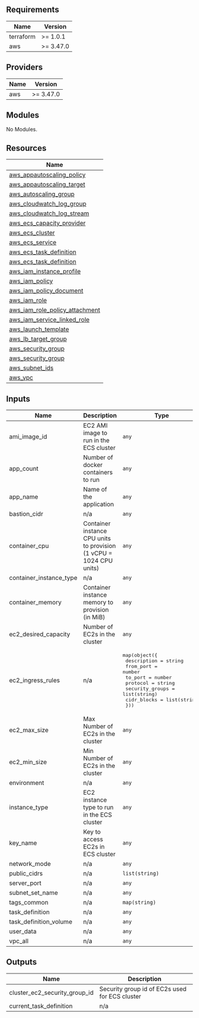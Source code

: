 <!--- BEGIN_TF_DOCS --->
## Requirements

| Name | Version |
|------|---------|
| terraform | >= 1.0.1 |
| aws | >= 3.47.0 |

## Providers

| Name | Version |
|------|---------|
| aws | >= 3.47.0 |

## Modules

No Modules.

## Resources

| Name |
|------|
| [aws_appautoscaling_policy](https://registry.terraform.io/providers/hashicorp/aws/latest/docs/resources/appautoscaling_policy) |
| [aws_appautoscaling_target](https://registry.terraform.io/providers/hashicorp/aws/latest/docs/resources/appautoscaling_target) |
| [aws_autoscaling_group](https://registry.terraform.io/providers/hashicorp/aws/latest/docs/resources/autoscaling_group) |
| [aws_cloudwatch_log_group](https://registry.terraform.io/providers/hashicorp/aws/latest/docs/resources/cloudwatch_log_group) |
| [aws_cloudwatch_log_stream](https://registry.terraform.io/providers/hashicorp/aws/latest/docs/resources/cloudwatch_log_stream) |
| [aws_ecs_capacity_provider](https://registry.terraform.io/providers/hashicorp/aws/latest/docs/resources/ecs_capacity_provider) |
| [aws_ecs_cluster](https://registry.terraform.io/providers/hashicorp/aws/latest/docs/resources/ecs_cluster) |
| [aws_ecs_service](https://registry.terraform.io/providers/hashicorp/aws/latest/docs/resources/ecs_service) |
| [aws_ecs_task_definition](https://registry.terraform.io/providers/hashicorp/aws/latest/docs/data-sources/ecs_task_definition) |
| [aws_ecs_task_definition](https://registry.terraform.io/providers/hashicorp/aws/latest/docs/resources/ecs_task_definition) |
| [aws_iam_instance_profile](https://registry.terraform.io/providers/hashicorp/aws/latest/docs/resources/iam_instance_profile) |
| [aws_iam_policy](https://registry.terraform.io/providers/hashicorp/aws/latest/docs/resources/iam_policy) |
| [aws_iam_policy_document](https://registry.terraform.io/providers/hashicorp/aws/latest/docs/data-sources/iam_policy_document) |
| [aws_iam_role](https://registry.terraform.io/providers/hashicorp/aws/latest/docs/resources/iam_role) |
| [aws_iam_role_policy_attachment](https://registry.terraform.io/providers/hashicorp/aws/latest/docs/resources/iam_role_policy_attachment) |
| [aws_iam_service_linked_role](https://registry.terraform.io/providers/hashicorp/aws/latest/docs/resources/iam_service_linked_role) |
| [aws_launch_template](https://registry.terraform.io/providers/hashicorp/aws/latest/docs/resources/launch_template) |
| [aws_lb_target_group](https://registry.terraform.io/providers/hashicorp/aws/latest/docs/data-sources/lb_target_group) |
| [aws_security_group](https://registry.terraform.io/providers/hashicorp/aws/latest/docs/data-sources/security_group) |
| [aws_security_group](https://registry.terraform.io/providers/hashicorp/aws/latest/docs/resources/security_group) |
| [aws_subnet_ids](https://registry.terraform.io/providers/hashicorp/aws/latest/docs/data-sources/subnet_ids) |
| [aws_vpc](https://registry.terraform.io/providers/hashicorp/aws/latest/docs/data-sources/vpc) |

## Inputs

| Name | Description | Type | Default | Required |
|------|-------------|------|---------|:--------:|
| ami\_image\_id | EC2 AMI image to run in the ECS cluster | `any` | n/a | yes |
| app\_count | Number of docker containers to run | `any` | n/a | yes |
| app\_name | Name of the application | `any` | n/a | yes |
| bastion\_cidr | n/a | `any` | n/a | yes |
| container\_cpu | Container instance CPU units to provision (1 vCPU = 1024 CPU units) | `any` | n/a | yes |
| container\_instance\_type | n/a | `any` | n/a | yes |
| container\_memory | Container instance memory to provision (in MiB) | `any` | n/a | yes |
| ec2\_desired\_capacity | Number of EC2s in the cluster | `any` | n/a | yes |
| ec2\_ingress\_rules | n/a | <pre>map(object({<br>    description     = string<br>    from_port       = number<br>    to_port         = number<br>    protocol        = string<br>    security_groups = list(string)<br>    cidr_blocks     = list(string)<br>  }))</pre> | n/a | yes |
| ec2\_max\_size | Max Number of EC2s in the cluster | `any` | n/a | yes |
| ec2\_min\_size | Min Number of EC2s in the cluster | `any` | n/a | yes |
| environment | n/a | `any` | n/a | yes |
| instance\_type | EC2 instance type to run in the ECS cluster | `any` | n/a | yes |
| key\_name | Key to access EC2s in ECS cluster | `any` | n/a | yes |
| network\_mode | n/a | `any` | n/a | yes |
| public\_cidrs | n/a | `list(string)` | n/a | yes |
| server\_port | n/a | `any` | n/a | yes |
| subnet\_set\_name | n/a | `any` | n/a | yes |
| tags\_common | n/a | `map(string)` | n/a | yes |
| task\_definition | n/a | `any` | n/a | yes |
| task\_definition\_volume | n/a | `any` | n/a | yes |
| user\_data | n/a | `any` | n/a | yes |
| vpc\_all | n/a | `any` | n/a | yes |

## Outputs

| Name | Description |
|------|-------------|
| cluster\_ec2\_security\_group\_id | Security group id of EC2s used for ECS cluster |
| current\_task\_definition | n/a |

<!--- END_TF_DOCS --->
